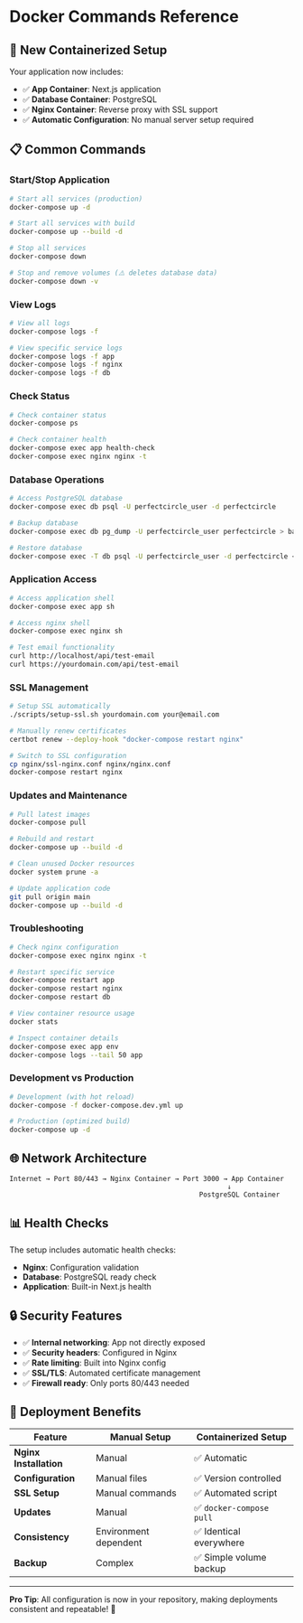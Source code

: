# Docker Commands Reference

## 🚀 **New Containerized Setup**

Your application now includes:
- ✅ **App Container**: Next.js application 
- ✅ **Database Container**: PostgreSQL
- ✅ **Nginx Container**: Reverse proxy with SSL support
- ✅ **Automatic Configuration**: No manual server setup required

## 📋 **Common Commands**

### **Start/Stop Application**
```bash
# Start all services (production)
docker-compose up -d

# Start all services with build
docker-compose up --build -d

# Stop all services
docker-compose down

# Stop and remove volumes (⚠️ deletes database data)
docker-compose down -v
```

### **View Logs**
```bash
# View all logs
docker-compose logs -f

# View specific service logs
docker-compose logs -f app
docker-compose logs -f nginx
docker-compose logs -f db
```

### **Check Status**
```bash
# Check container status
docker-compose ps

# Check container health
docker-compose exec app health-check
docker-compose exec nginx nginx -t
```

### **Database Operations**
```bash
# Access PostgreSQL database
docker-compose exec db psql -U perfectcircle_user -d perfectcircle

# Backup database
docker-compose exec db pg_dump -U perfectcircle_user perfectcircle > backup.sql

# Restore database
docker-compose exec -T db psql -U perfectcircle_user -d perfectcircle < backup.sql
```

### **Application Access**
```bash
# Access application shell
docker-compose exec app sh

# Access nginx shell
docker-compose exec nginx sh

# Test email functionality
curl http://localhost/api/test-email
curl https://yourdomain.com/api/test-email
```

### **SSL Management**
```bash
# Setup SSL automatically
./scripts/setup-ssl.sh yourdomain.com your@email.com

# Manually renew certificates
certbot renew --deploy-hook "docker-compose restart nginx"

# Switch to SSL configuration
cp nginx/ssl-nginx.conf nginx/nginx.conf
docker-compose restart nginx
```

### **Updates and Maintenance**
```bash
# Pull latest images
docker-compose pull

# Rebuild and restart
docker-compose up --build -d

# Clean unused Docker resources
docker system prune -a

# Update application code
git pull origin main
docker-compose up --build -d
```

### **Troubleshooting**
```bash
# Check nginx configuration
docker-compose exec nginx nginx -t

# Restart specific service
docker-compose restart app
docker-compose restart nginx
docker-compose restart db

# View container resource usage
docker stats

# Inspect container details
docker-compose exec app env
docker-compose logs --tail 50 app
```

### **Development vs Production**
```bash
# Development (with hot reload)
docker-compose -f docker-compose.dev.yml up

# Production (optimized build)
docker-compose up -d
```

## 🌐 **Network Architecture**

```
Internet → Port 80/443 → Nginx Container → Port 3000 → App Container
                                                      ↓
                                               PostgreSQL Container
```

## 📊 **Health Checks**

The setup includes automatic health checks:
- **Nginx**: Configuration validation
- **Database**: PostgreSQL ready check
- **Application**: Built-in Next.js health

## 🔒 **Security Features**

- ✅ **Internal networking**: App not directly exposed
- ✅ **Security headers**: Configured in Nginx
- ✅ **Rate limiting**: Built into Nginx config
- ✅ **SSL/TLS**: Automated certificate management
- ✅ **Firewall ready**: Only ports 80/443 needed

## 🚀 **Deployment Benefits**

| Feature | Manual Setup | Containerized Setup |
|---------|-------------|-------------------|
| **Nginx Installation** | Manual | ✅ Automatic |
| **Configuration** | Manual files | ✅ Version controlled |
| **SSL Setup** | Manual commands | ✅ Automated script |
| **Updates** | Manual | ✅ `docker-compose pull` |
| **Consistency** | Environment dependent | ✅ Identical everywhere |
| **Backup** | Complex | ✅ Simple volume backup |

---

**Pro Tip**: All configuration is now in your repository, making deployments consistent and repeatable! 🎉 